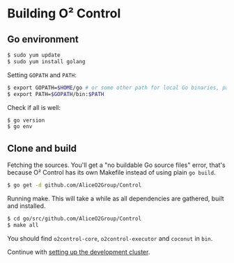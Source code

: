 # Building O² Control

## Go environment

```bash
$ sudo yum update
$ sudo yum install golang
```

Setting `GOPATH` and `PATH`:
```bash
$ export GOPATH=$HOME/go # or some other path for local Go binaries, packages and sources
$ export PATH=$GOPATH/bin:$PATH
```

Check if all is well:
```bash
$ go version
$ go env
```

## Clone and build

Fetching the sources. You'll get a "no buildable Go source files" error,
that's because O² Control has its own Makefile instead of using plain `go build`.
```bash
$ go get -d github.com/AliceO2Group/Control
```

Running make. This will take a while as all dependencies are gathered, built and installed.
```bash
$ cd go/src/github.com/AliceO2Group/Control
$ make all
```

You should find `o2control-core`, `o2control-executor` and `coconut` in `bin`.

Continue with [setting up the development cluster](DCOS.md).
